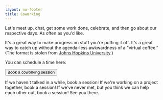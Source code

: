 ```yaml
---
layout: no-footer
title: Coworking
---
```


Let's meet up, chat, get some work done, celebrate, and then go about our respective days. As often as you'd like.

It's a great way to make progress on stuff you're putting it off. It's a great way to catch up without the agenda-less awkwardness of a "virtual coffee." (The format is stolen from [Johns Hopkins University](https://www.hopkinsmedicine.org/fac_development/career-path/wags.html).)


You can schedule a time here:

<button class="btn primary-cta" data-cal-link="briandavidhall/coworking" data-cal-namespace="coworking" data-cal-config='{"layout":"month_view"}'>Book a coworking session</button>

<!-- Cal element-click embed code begins -->
<script type="text/javascript">
  (function (C, A, L) { let p = function (a, ar) { a.q.push(ar); }; let d = C.document; C.Cal = C.Cal || function () { let cal = C.Cal; let ar = arguments; if (!cal.loaded) { cal.ns = {}; cal.q = cal.q || []; d.head.appendChild(d.createElement("script")).src = A; cal.loaded = true; } if (ar[0] === L) { const api = function () { p(api, arguments); }; const namespace = ar[1]; api.q = api.q || []; if(typeof namespace === "string"){cal.ns[namespace] = cal.ns[namespace] || api;p(cal.ns[namespace], ar);p(cal, ["initNamespace", namespace]);} else p(cal, ar); return;} p(cal, ar); }; })(window, "https://app.cal.com/embed/embed.js", "init");
Cal("init", "coworking", {origin:"https://cal.com"});



  Cal.ns.coworking("ui", {"styles":{"branding":{"brandColor":"#000000"}},"hideEventTypeDetails":false,"layout":"month_view"});
  </script>
  <!-- Cal element-click embed code ends -->

If we haven't talked in a while, book a session! If we're working on a project together, book a session! If we've never met, but you think we can help each other out, book a session! See you there.
